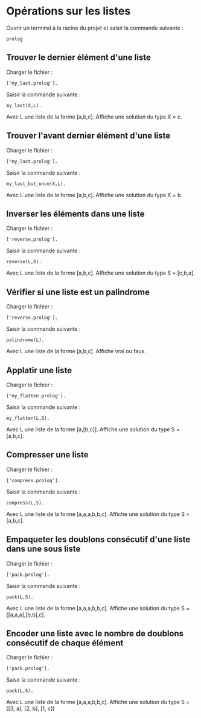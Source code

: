 # Opérations sur les listes

Ouvrir un terminal à la racine du projet et saisir la commande suivante :
```
prolog
```

## Trouver le dernier élément d'une liste

Charger le fichier :
```
['my_last.prolog'].
```
Saisir la commande suivante :
```
my_last(X,L).
```
Avec L une liste de la forme [a,b,c]. Affiche une solution du type X = c.

## Trouver l'avant dernier élément d'une liste

Charger le fichier :
```
['my_last.prolog'].
```
Saisir la commande suivante :
```
my_last_but_once(X,L).
```
Avec L une liste de la forme [a,b,c]. Affiche une solution du type X = b.

## Inverser les éléments dans une liste

Charger le fichier :
```
['reverse.prolog'].
```
Saisir la commande suivante :
```
reverse(L,S).
```
Avec L une liste de la forme [a,b,c]. Affiche une solution du type S = [c,b,a].

## Vérifier si une liste est un palindrome

Charger le fichier :
```
['reverse.prolog'].
```
Saisir la commande suivante :
```
palindrome(L).
```
Avec L une liste de la forme [a,b,c]. Affiche vrai ou faux.

## Applatir une liste

Charger le fichier :
```
['my_flatten.prolog'].
```
Saisir la commande suivante :
```
my_flatten(L,S).
```
Avec L une liste de la forme [a,[b,c]]. Affiche une solution du type S = [a,b,c].

## Compresser une liste

Charger le fichier :
```
['compress.prolog'].
```
Saisir la commande suivante :
```
compress(L,S).
```
Avec L une liste de la forme [a,a,a,b,b,c]. Affiche une solution du type S = [a,b,c].

## Empaqueter les doublons consécutif d'une liste dans une sous liste
Charger le fichier :
```
['pack.prolog'].
```
Saisir la commande suivante :
```
pack(L,S).
```
Avec L une liste de la forme [a,a,a,b,b,c]. Affiche une solution du type S = [[a,a,a],[b,b],c].

## Encoder une liste avec le nombre de doublons consécutif de chaque élément
Charger le fichier :
```
['pack.prolog'].
```
Saisir la commande suivante :
```
pack(L,S).
```
Avec L une liste de la forme [a,a,a,b,b,c]. Affiche une solution du type S = [[3, a], [2, b], [1, c]]
